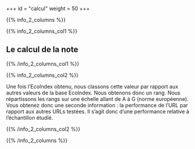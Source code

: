 +++
id = "calcul"
weight = 50
+++

{{% info_2_columns %}}

{{% info_2_columns_col1 %}}

## Le calcul de la note

{{% /info_2_columns_col1 %}}

{{% info_2_columns_col2 %}}

Une fois l’EcoIndex obtenu, nous classons cette valeur par rapport aux autres valeurs de la base EcoIndex. Nous obtenons
donc un rang. Nous répartissons les rangs sur une échelle allant de A à G (norme européenne). Vous obtenez donc une
seconde information : la performance de l’URL par rapport aux autres URLs testées. Il s’agit donc d’une performance
relative à l’échantillon étudié.

{{% /info_2_columns_col2 %}}

{{% /info_2_columns %}}
